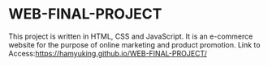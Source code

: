 # WEB-FINAL-PROJECT
This project is written in HTML, CSS and JavaScript. It is an e-commerce website for the purpose of online marketing and product promotion.
Link to Access:https://hamyuking.github.io/WEB-FINAL-PROJECT/
